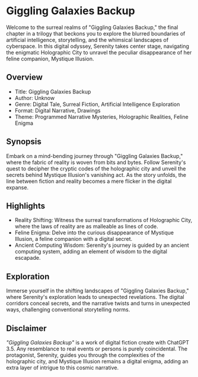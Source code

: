 # Giggling Galaxies Backup

Welcome to the surreal realms of "Giggling Galaxies Backup," the final chapter in a trilogy that beckons you to explore the blurred boundaries of artificial intelligence, storytelling, and the whimsical landscapes of cyberspace. In this digital odyssey, Serenity takes center stage, navigating the enigmatic Holographic City to unravel the peculiar disappearance of her feline companion, Mystique Illusion.

## Overview

- Title: Giggling Galaxies Backup
- Author: Unknow 
- Genre: Digital Tale, Surreal Fiction, Artificial Intelligence Exploration
- Format: Digital Narrative, Drawings
- Theme: Programmed Narrative Mysteries, Holographic Realities, Feline Enigma

## Synopsis

Embark on a mind-bending journey through "Giggling Galaxies Backup," where the fabric of reality is woven from bits and bytes. Follow Serenity's quest to decipher the cryptic codes of the holographic city and unveil the secrets behind Mystique Illusion's vanishing act. As the story unfolds, the line between fiction and reality becomes a mere flicker in the digital expanse.

## Highlights

- Reality Shifting: Witness the surreal transformations of Holographic City, where the laws of reality are as malleable as lines of code.
- Feline Enigma: Delve into the curious disappearance of Mystique Illusion, a feline companion with a digital secret.
- Ancient Computing Wisdom: Serenity's journey is guided by an ancient computing system, adding an element of wisdom to the digital escapade.

## Exploration
Immerse yourself in the shifting landscapes of "Giggling Galaxies Backup," where Serenity's exploration leads to unexpected revelations. The digital corridors conceal secrets, and the narrative twists and turns in unexpected ways, challenging conventional storytelling norms.

## Disclaimer

*"Giggling Galaxies Backup"* is a work of digital fiction create with ChatGPT 3.5. Any resemblance to real events or persons is purely coincidental. The protagonist, Serenity, guides you through the complexities of the holographic city, and Mystique Illusion remains a digital enigma, adding an extra layer of intrigue to this cosmic narrative.